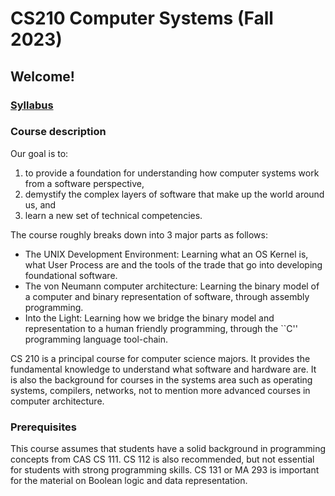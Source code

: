 # CS210 Computer Systems (Fall 2023)
## Welcome!
### [Syllabus](https://www.cs.bu.edu/courses/cs210/files/syllabus_23spring.pdf)
### Course description
Our goal is to:

1) to provide a foundation for understanding how computer systems work from a software perspective,<br>
2) demystify the complex layers of software that make up the world around us, and<br>
3) learn a new set of technical competencies.<br>
   
The course roughly breaks down into 3 major parts as follows:
- The UNIX Development Environment: Learning what an OS Kernel is, what User Process are and the tools of the trade that go into developing foundational software.
- The von Neumann computer architecture: Learning the binary model of a computer and binary representation of software, through assembly programming.
- Into the Light: Learning how we bridge the binary model and representation to a human friendly programming, through the ``C'' programming language tool-chain.

CS 210 is a principal course for computer science majors. It provides the fundamental knowledge to understand what software and hardware are. It is also the background for courses in the systems area such as operating systems, compilers, networks, not to mention more advanced courses in computer architecture.
### Prerequisites
This course assumes that students have a solid background in programming concepts from CAS CS 111. CS 112 is also recommended, but not essential for students with strong programming skills. CS 131 or MA 293 is important for the material on Boolean logic and data representation.
